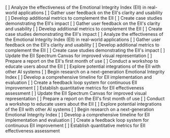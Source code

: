 [ ] Analyze the effectiveness of the Emotional Integrity Index (EII) in real-world applications
[ ] Gather user feedback on the EII's clarity and usability
[ ] Develop additional metrics to complement the EII
[ ] Create case studies demonstrating the EII's impact
[ ] Gather user feedback on the EII's clarity and usability
[ ] Develop additional metrics to complement the EII
[ ] Create case studies demonstrating the EII's impact
[ ] Analyze the effectiveness of the Emotional Integrity Index (EII) in real-world applications
[ ] Gather user feedback on the EII's clarity and usability
[ ] Develop additional metrics to complement the EII
[ ] Create case studies demonstrating the EII's impact
[ ] Update the EII Spectrum Canvas for improved visual representation
[ ] Prepare a report on the EII's first month of use
[ ] Conduct a workshop to educate users about the EII
[ ] Explore potential integrations of the EII with other AI systems
[ ] Begin research on a next-generation Emotional Integrity Index
[ ] Develop a comprehensive timeline for EII implementation and evaluation
[ ] Create a feedback loop system for continuous EII improvement
[ ] Establish quantitative metrics for EII effectiveness assessment
[ ] Update the EII Spectrum Canvas for improved visual representation
[ ] Prepare a report on the EII's first month of use
[ ] Conduct a workshop to educate users about the EII
[ ] Explore potential integrations of the EII with other AI systems
[ ] Begin research on a next-generation Emotional Integrity Index
[ ] Develop a comprehensive timeline for EII implementation and evaluation
[ ] Create a feedback loop system for continuous EII improvement
[ ] Establish quantitative metrics for EII effectiveness assessment